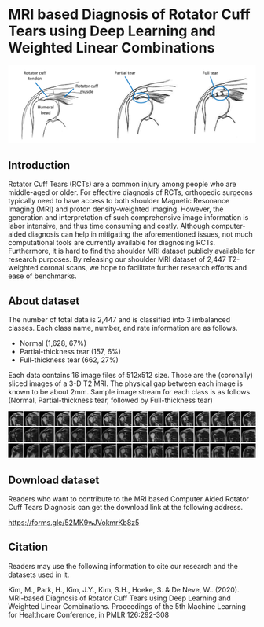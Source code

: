 # MRI based Diagnosis of Rotator Cuff Tears using Deep Learning and Weighted Linear Combinations

![RCT_description](images/RCT_description.png?raw=true "RCT_description")


## Introduction 

Rotator Cuff Tears (RCTs) are a common injury among people who are middle-aged or older. For effective diagnosis of RCTs, orthopedic surgeons typically need to have access to both shoulder Magnetic Resonance Imaging (MRI) and proton density-weighted imaging. However, the generation and interpretation of such comprehensive image information is labor intensive, and thus time consuming and costly. Although computer-aided diagnosis can help in mitigating the aforementioned issues, not much computational tools are currently available for diagnosing RCTs. Furthermore, it is hard to find the shoulder MRI dataset publicly available for research purposes. By releasing our shoulder MRI dataset of 2,447 T2-weighted coronal scans, we hope to facilitate further research efforts and ease of benchmarks.


## About dataset

The number of total data is 2,447 and is classified into 3 imbalanced classes. Each class name, number, and rate information are as follows.

<ul>
  <li>Normal (1,628, 67%)</li>
  <li>Partial-thickness tear (157, 6%)</li>
  <li>Full-thickness tear (662, 27%)</li>
</ul>


Each data contains 16 image files of 512x512 size. Those are the (coronally) sliced images of a 3-D T2 MRI. The physical gap between each image is known to be about 2mm. Sample image stream for each class is as follows. (Normal, Partial-thickness tear, followed by Full-thickness tear)

![RCT_description](images/normal.png?raw=true "RCT_description")
![RCT_description](images/partial.png?raw=true "RCT_description")
![RCT_description](images/full.png?raw=true "RCT_description")



## Download dataset

Readers who want to contribute to the MRI based Computer Aided Rotator Cuff Tears Diagnosis can get the download link at the following address.

https://forms.gle/52MK9wJVokmrKb8z5



## Citation 

Readers may use the following information to cite our research and the datasets used in it.

Kim, M., Park, H., Kim, J.Y., Kim, S.H., Hoeke, S. & De Neve, W.. (2020). MRI-based Diagnosis of Rotator Cuff Tears using Deep Learning and Weighted Linear Combinations. Proceedings of the 5th Machine Learning for Healthcare Conference, in PMLR 126:292-308
